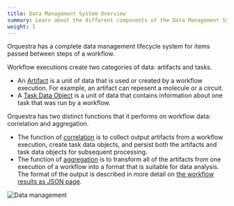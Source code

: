```yaml
---
title: Data Management System Overview
summary: Learn about the different components of the Data Management System
weight: 1
---
```


Orquestra has a complete data management lifecycle system for items passed between steps of a workflow.

Workflow executions create two categories of data: artifacts and tasks.
- An [Artifact](data/artifacts/) is a unit of data that is used or created by a workflow execution. For example, an artifact can repesent a molecule or a circuit.
- A [Task Data Object](data/taskdataobjects/) is a unit of data that contains information about one task that was run by a workflow.

Orquestra has two distinct functions that it performs on workflow data: correlation and aggregation.
- The function of [correlation](data/correlation/) is to collect output artifacts from a workflow execution, create task data objects, and persist both the artifacts and task data objects for subsequent processing.
- The function of [aggregation](data/aggregation/) is to transform all of the artifacts from one execution of a workflow into a format that is suitable for data analysis. The format of the output is described in more detail on [the workflow results as JSON page](/data/json/).

![Data management](../img/dataintro4.png)